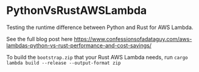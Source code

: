 # PythonVsRustAWSLambda
Testing the runtime difference between Python and Rust for AWS Lambda.

See the full blog post here https://www.confessionsofadataguy.com/aws-lambdas-python-vs-rust-performance-and-cost-savings/

To build the `bootstrap.zip` that your Rust AWS Lambda needs, run `cargo lambda build --release --output-format zip`
